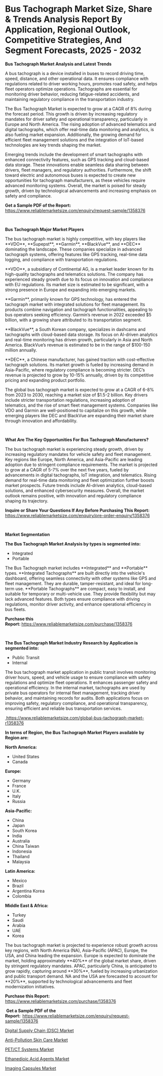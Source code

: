 <p><h1>Bus Tachograph Market Size, Share & Trends Analysis Report By Application, Regional Outlook, Competitive Strategies, And Segment Forecasts, 2025 - 2032</h1></p><p><strong>Bus Tachograph Market Analysis and Latest Trends</strong></p>
<p><p>A bus tachograph is a device installed in buses to record driving time, speed, distance, and other operational data. It ensures compliance with regulations related to driver working hours, promotes road safety, and helps fleet operators optimize operations. Tachographs are essential for monitoring driver behavior, reducing fatigue-related accidents, and maintaining regulatory compliance in the transportation industry.</p><p>The Bus Tachograph Market is expected to grow at a CAGR of 8% during the forecast period. This growth is driven by increasing regulatory mandates for driver safety and operational transparency, particularly in Europe and North America. The rising adoption of advanced telematics and digital tachographs, which offer real-time data monitoring and analytics, is also fueling market expansion. Additionally, the growing demand for efficient fleet management solutions and the integration of IoT-based technologies are key trends shaping the market.</p><p>Emerging trends include the development of smart tachographs with enhanced connectivity features, such as GPS tracking and cloud-based data storage. These innovations enable seamless data sharing between drivers, fleet managers, and regulatory authorities. Furthermore, the shift toward electric and autonomous buses is expected to create new opportunities for tachograph manufacturers, as these vehicles require advanced monitoring systems. Overall, the market is poised for steady growth, driven by technological advancements and increasing emphasis on safety and compliance.</p></p>
<p><strong>Get a Sample PDF of the Report:&nbsp;</strong> <a href="https://www.reliablemarketsize.com/enquiry/request-sample/1358376?utm_campaign=1897&utm_medium=2&utm_source=Github&utm_content=ia&utm_term=21012025&utm_id=bus-tachograph">https://www.reliablemarketsize.com/enquiry/request-sample/1358376</a></p>
<p>&nbsp;</p>
<p><strong>Bus Tachograph Major Market Players</strong></p>
<p><p>The bus tachograph market is highly competitive, with key players like **VDO**, **Supepst**, **Garmin**, **BlackVue**, and **DEC** dominating the landscape. These companies specialize in advanced tachograph systems, offering features like GPS tracking, real-time data logging, and compliance with transportation regulations.</p><p>**VDO**, a subsidiary of Continental AG, is a market leader known for its high-quality tachographs and telematics solutions. The company has experienced steady growth due to its focus on innovation and compliance with EU regulations. Its market size is estimated to be significant, with a strong presence in Europe and expanding into emerging markets.</p><p>**Garmin**, primarily known for GPS technology, has entered the tachograph market with integrated solutions for fleet management. Its products combine navigation and tachograph functionalities, appealing to bus operators seeking efficiency. Garmin’s revenue in 2022 exceeded $5 billion, with a growing share attributed to its transportation segment.</p><p>**BlackVue**, a South Korean company, specializes in dashcams and tachographs with cloud-based data storage. Its focus on AI-driven analytics and real-time monitoring has driven growth, particularly in Asia and North America. BlackVue’s revenue is estimated to be in the range of $100-150 million annually.</p><p>**DEC**, a Chinese manufacturer, has gained traction with cost-effective tachograph solutions. Its market growth is fueled by increasing demand in Asia-Pacific, where regulatory compliance is becoming stricter. DEC’s revenue is projected to grow by 10-15% annually, driven by its competitive pricing and expanding product portfolio.</p><p>The global bus tachograph market is expected to grow at a CAGR of 6-8% from 2023 to 2030, reaching a market size of $1.5-2 billion. Key drivers include stricter transportation regulations, increasing adoption of telematics, and the rise of smart fleet management systems. Companies like VDO and Garmin are well-positioned to capitalize on this growth, while emerging players like DEC and BlackVue are expanding their market share through innovation and affordability.</p></p>
<p>&nbsp;</p>
<p><strong>What Are The Key Opportunities For Bus Tachograph Manufacturers?</strong></p>
<p><p>The bus tachograph market is experiencing steady growth, driven by increasing regulatory mandates for vehicle safety and fleet management. Key regions like Europe, North America, and Asia-Pacific are leading adoption due to stringent compliance requirements. The market is projected to grow at a CAGR of 5-7% over the next five years, fueled by advancements in digital tachographs, IoT integration, and telematics. Rising demand for real-time data monitoring and fleet optimization further boosts market prospects. Future trends include AI-driven analytics, cloud-based solutions, and enhanced cybersecurity measures. Overall, the market outlook remains positive, with innovation and regulatory compliance shaping its trajectory.</p></p>
<p><strong>Inquire or Share Your Questions If Any Before Purchasing This Report:</strong> <a href="https://www.reliablemarketsize.com/enquiry/pre-order-enquiry/1358376?utm_campaign=1897&utm_medium=2&utm_source=Github&utm_content=ia&utm_term=21012025&utm_id=bus-tachograph">https://www.reliablemarketsize.com/enquiry/pre-order-enquiry/1358376</a></p>
<p>&nbsp;</p>
<p><strong>Market Segmentation</strong></p>
<p><strong>The Bus Tachograph Market Analysis by types is segmented into:</strong></p>
<p><ul><li>Integrated</li><li>Portable</li></ul></p>
<p><p>The Bus Tachograph market includes **Integrated** and **Portable** types. **Integrated Tachographs** are built directly into the vehicle's dashboard, offering seamless connectivity with other systems like GPS and fleet management. They are durable, tamper-resistant, and ideal for long-term use. **Portable Tachographs** are compact, easy to install, and suitable for temporary or multi-vehicle use. They provide flexibility but may lack advanced features. Both types ensure compliance with driving regulations, monitor driver activity, and enhance operational efficiency in bus fleets.</p></p>
<p><strong>Purchase this Report:&nbsp;</strong><a href="https://www.reliablemarketsize.com/purchase/1358376?utm_campaign=1897&utm_medium=2&utm_source=Github&utm_content=ia&utm_term=21012025&utm_id=bus-tachograph">https://www.reliablemarketsize.com/purchase/1358376</a></p>
<p>&nbsp;</p>
<p><strong>The Bus Tachograph Market Industry Research by Application is segmented into:</strong></p>
<p><ul><li>Public Transit</li><li>Internal</li></ul></p>
<p><p>The bus tachograph market application in public transit involves monitoring driver hours, speed, and vehicle usage to ensure compliance with safety regulations and optimize fleet operations. It enhances passenger safety and operational efficiency. In the internal market, tachographs are used by private bus operators for internal fleet management, tracking driver behavior, and maintaining records for audits. Both applications focus on improving safety, regulatory compliance, and operational transparency, ensuring efficient and reliable bus transportation services.</p></p>
<p><a href="https://www.reliablemarketsize.com/global-bus-tachograph-market-r1358376?utm_campaign=1897&utm_medium=2&utm_source=Github&utm_content=ia&utm_term=21012025&utm_id=bus-tachograph">&nbsp;https://www.reliablemarketsize.com/global-bus-tachograph-market-r1358376</a></p>
<p><strong>In terms of Region, the Bus Tachograph Market Players available by Region are:</strong></p>
<p>
    <p> <strong> North America: </strong>
        <ul>
            <li>United States</li>
            <li>Canada</li>
        </ul>
        </p> 
    <p> <strong> Europe: </strong>
        <ul>
            <li>Germany</li>
            <li>France</li>
            <li>U.K.</li>
            <li>Italy</li>
            <li>Russia</li>
        </ul>
        </p> 
    <p> <strong> Asia-Pacific: </strong>
        <ul>
            <li>China</li>
            <li>Japan</li>
            <li>South Korea</li>
            <li>India</li>
            <li>Australia</li>
            <li>China Taiwan</li>
            <li>Indonesia</li>
            <li>Thailand</li>
            <li>Malaysia</li>
        </ul>
        </p> 
    <p> <strong> Latin America: </strong>
        <ul>
            <li>Mexico</li>
            <li>Brazil</li>
            <li>Argentina Korea</li>
            <li>Colombia</li>
        </ul>
        </p> 
    <p> <strong> Middle East & Africa: </strong>
        <ul>
            <li>Turkey</li>
            <li>Saudi</li>
            <li>Arabia</li>
            <li>UAE</li>
            <li>Korea</li>
        </ul>
    </p>
    </p>
<p><p>The bus tachograph market is projected to experience robust growth across key regions, with North America (NA), Asia-Pacific (APAC), Europe, the USA, and China leading the expansion. Europe is expected to dominate the market, holding approximately **40%** of the global market share, driven by stringent regulatory mandates. APAC, particularly China, is anticipated to grow rapidly, capturing around **30%**, fueled by increasing urbanization and public transport demand. NA and the USA are forecasted to account for **20%**, supported by technological advancements and fleet modernization initiatives.</p></p>
<p><strong>Purchase this Report: </strong><a href="https://www.reliablemarketsize.com/purchase/1358376?utm_campaign=1897&utm_medium=2&utm_source=Github&utm_content=ia&utm_term=21012025&utm_id=bus-tachograph">https://www.reliablemarketsize.com/purchase/1358376</a></p>
<p>&nbsp;<strong>Get a Sample PDF of the Report:&nbsp;&nbsp;</strong><a href="https://www.reliablemarketsize.com/enquiry/request-sample/1358376?utm_campaign=1897&utm_medium=2&utm_source=Github&utm_content=ia&utm_term=21012025&utm_id=bus-tachograph">https://www.reliablemarketsize.com/enquiry/request-sample/1358376</a></p>
<p><strong></strong></p>
<p><p><a href="https://www.linkedin.com/pulse/digital-supply-chain-dsc-value-analysis-from-raw-materials-ft4ze?utm_campaign=1897&utm_medium=2&utm_source=Github&utm_content=ia&utm_term=21012025&utm_id=bus-tachograph">Digital Supply Chain (DSC) Market</a></p><p><a href="https://www.linkedin.com/pulse/comprehensive-report-anti-pollution-skin-care-market-size-euste?utm_campaign=1897&utm_medium=2&utm_source=Github&utm_content=ia&utm_term=21012025&utm_id=bus-tachograph">Anti-Pollution Skin Care Market</a></p><p><a href="https://www.linkedin.com/pulse/latest-trends-applications-growth-forecast-global-petct-xkgvc?utm_campaign=1897&utm_medium=2&utm_source=Github&utm_content=ia&utm_term=21012025&utm_id=bus-tachograph">PET/CT Systems Market</a></p><p><a href="https://www.linkedin.com/pulse/ethanedioic-acid-agents-market-analysis-major-challenges-cutpc?utm_campaign=1897&utm_medium=2&utm_source=Github&utm_content=ia&utm_term=21012025&utm_id=bus-tachograph">Ethanedioic Acid Agents Market</a></p><p><a href="https://www.linkedin.com/pulse/stakeholders-can-gain-insights-imaging-capsules-market-33z3e?utm_campaign=1897&utm_medium=2&utm_source=Github&utm_content=ia&utm_term=21012025&utm_id=bus-tachograph">Imaging Capsules Market</a></p></p>